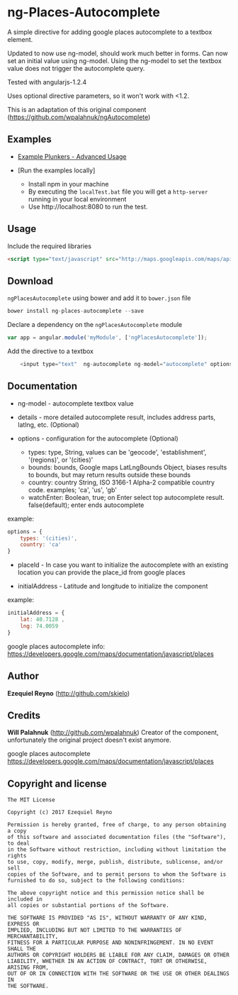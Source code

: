 # ng-Places-Autocomplete

A simple directive for adding google places autocomplete to a textbox element. 

Updated to now use ng-model, should work much better in forms. Can now set an initial value using ng-model. Using the ng-model to set the textbox value does not trigger the autocomplete query.

Tested with angularjs-1.2.4

Uses optional directive parameters, so it won't work with <1.2. 

This is an adaptation of this original component (https://github.com/wpalahnuk/ngAutocomplete)

## Examples

+ [Example Plunkers - Advanced Usage](http://embed.plnkr.co/wQZPsx/)

+ [Run the examples locally]
	+ Install npm in your machine
	+ By executing the `localTest.bat` file you will get a `http-server` running in your local environment
	+ Use http://localhost:8080 to run the test.

## Usage

Include the required libraries 
```html
<script type="text/javascript" src="http://maps.googleapis.com/maps/api/js?libraries=places"></script>
```

## Download 

`ngPlacesAutocomplete` using bower and add it to `bower.json` file
```javascript
bower install ng-places-autocomplete --save
```

Declare a dependency on the `ngPlacesAutocomplete` module
``` javascript
var app = angular.module('myModule', ['ngPlacesAutocomplete']);
```

Add the directive to a textbox

``` javascript
    <input type="text"  ng-autocomplete ng-model="autocomplete" options="options" details="details"/>
```

## Documentation

+ ng-model - autocomplete textbox value

+ details - more detailed autocomplete result, includes address parts, latlng, etc. (Optional)

+ options - configuration for the autocomplete (Optional)

    + types: type,        String, values can be 'geocode', 'establishment', '(regions)', or '(cities)'
	+ bounds: bounds,     Google maps LatLngBounds Object, biases results to bounds, but may return results outside these bounds
	+ country: country    String, ISO 3166-1 Alpha-2 compatible country code. examples; 'ca', 'us', 'gb'
    + watchEnter:         Boolean, true; on Enter select top autocomplete result. false(default); enter ends autocomplete  

example: 

``` javascript
options = {
	types: '(cities)',
	country: 'ca'
}
```
+ placeId - In case you want to initialize the autocomplete with an existing location you can provide the place_id from google places

+ initialAddress - Latitude and longitude to initialize the component

example: 
``` javascript
initialAddress = {
	lat: 40.7128 , 
    lng: 74.0059
}
```

google places autocomplete info: https://developers.google.com/maps/documentation/javascript/places

## Author

**Ezequiel Reyno** (http://github.com/skielo)

## Credits

**Will Palahnuk** (http://github.com/wpalahnuk) Creator of the component, unfortunately the original project doesn't exist anymore.

google places autocomplete https://developers.google.com/maps/documentation/javascript/places

## Copyright and license

    The MIT License

	Copyright (c) 2017 Ezequiel Reyno

	Permission is hereby granted, free of charge, to any person obtaining a copy
	of this software and associated documentation files (the "Software"), to deal
	in the Software without restriction, including without limitation the rights
	to use, copy, modify, merge, publish, distribute, sublicense, and/or sell
	copies of the Software, and to permit persons to whom the Software is
	furnished to do so, subject to the following conditions:

	The above copyright notice and this permission notice shall be included in
	all copies or substantial portions of the Software.

	THE SOFTWARE IS PROVIDED "AS IS", WITHOUT WARRANTY OF ANY KIND, EXPRESS OR
	IMPLIED, INCLUDING BUT NOT LIMITED TO THE WARRANTIES OF MERCHANTABILITY,
	FITNESS FOR A PARTICULAR PURPOSE AND NONINFRINGEMENT. IN NO EVENT SHALL THE
	AUTHORS OR COPYRIGHT HOLDERS BE LIABLE FOR ANY CLAIM, DAMAGES OR OTHER
	LIABILITY, WHETHER IN AN ACTION OF CONTRACT, TORT OR OTHERWISE, ARISING FROM,
	OUT OF OR IN CONNECTION WITH THE SOFTWARE OR THE USE OR OTHER DEALINGS IN
	THE SOFTWARE.
